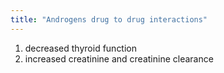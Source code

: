 ```yaml
---
title: "Androgens drug to drug interactions"
---
```

1) decreased thyroid function
2) increased creatinine and creatinine clearance

